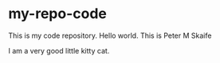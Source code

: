 my-repo-code
============

This is my code repository.
Hello world.
This is Peter M Skaife

I am a very good little kitty cat. 